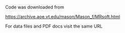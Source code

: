 
Code was downloaded from

https://archive.aoe.vt.edu/mason/Mason_f/MRsoft.html

For data files and PDF docs visit the same URL

